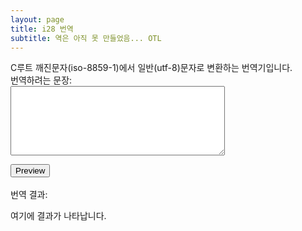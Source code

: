 ```yaml
---
layout: page
title: i28 번역
subtitle: 역은 아직 못 만들었음... OTL
---
```


<body>
<p>
C루트 깨진문자(iso-8859-1)에서 일반(utf-8)문자로 변환하는 번역기입니다.<br>
번역하려는 문장:<br>
<textarea name = "Input" id = "Input" rows="7" cols="40"></textarea><br>
<div><button id="preview">Preview</button></div>
<br>번역 결과:<br>
<div id="Output"><p>여기에 결과가 나타납니다.</p></div>
<div id = "second"></div>
<span id = "third"></span><br>
<span id = "fourth"></span><br>
</p>
</body>

<script>
"use strict";

let uint8Array = new Uint8Array([97,236,149,136,235,133,149]);

function intesc(str){
  var array = str.split("");
  var cnt = 0;
  var len = array.length;
  var res = "";
  var res2 = "";
  let encoder = new TextEncoder();
  while(cnt<len){
    var temp = (array[cnt]).charCodeAt(0);
    if(temp<128){
      res2 = temp.toString(16);
      res = res.concat("%".concat(res2));
    }
    else{
      if(temp<256){ // iso-8859-1
        res = res.concat(escape(array[cnt]));
      }
      else{ // utf-8
        var uint8arr = encoder.encode(array[cnt]);
        for(var i=0; i<uint8arr.length; i++){
          res = res.concat("%".concat(uint8arr[i].toString(16)));
        }
        //res = "".concat(uint8arr);
      }
    }
    cnt =  cnt+1;
  }
  return res;
}

function intenc(str){
  let arr = str.split("%"); // 이렇게 형성된 array의 0번째는 NaN이므로 버려야 함
  let arr2 = new Uint8Array(arr.length-1);
  for(var i=1; i<arr.length; i++){
    arr2[i-1] = (parseInt(arr[i],16));
  }
  return arr2;
}

function intdec(arr){
  let dec1 = new TextDecoder("utf-8");
  // let dec2 = new TextDecoder("iso-8859-1");
  var res = "";
  let sb = document.getElementById("Option");
  res = dec1.decode(arr);
  return res;
}

function showText(){
  var getTxt = document.getElementById("Input").value;
  var lines = getTxt.split("\n");
  var res = "<p>";
//  var res2 = "<p>";
  var len = lines.length;
  for(var i=0; i<len; i++){
    res+=intdec(intenc(intesc(lines[i])))+"<br>";
//    res2+=intenc(intesc(lines[i]))+"<br>";
  }
  res+="</p>";
//  res2+="</p>";
  document.getElementById("Output").innerHTML = res;
//  document.getElementById("second").innerHTML = res2;
}

window.onload=function(){
  document.getElementById("preview").onclick=showText;
}
</script>
